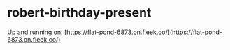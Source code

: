 # robert-birthday-present

Up and running on: [https://flat-pond-6873.on.fleek.co/](https://flat-pond-6873.on.fleek.co/)
